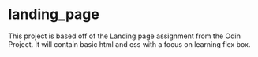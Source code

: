# landing_page
This project is based off of the Landing page assignment from the Odin Project.
It will contain basic html and css with a focus on learning flex box.
